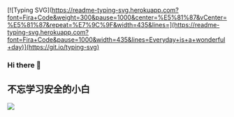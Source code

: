 [![Typing SVG](https://readme-typing-svg.herokuapp.com?font=Fira+Code&weight=300&pause=1000&center=%E5%81%87&vCenter=%E5%81%87&repeat=%E7%9C%9F&width=435&lines=](https://readme-typing-svg.herokuapp.com?font=Fira+Code&pause=1000&width=435&lines=Everyday+is+a+wonderful+day)](https://git.io/typing-svg)
### Hi there 👋
## 不忘学习安全的小白

<img src="https://count.getloli.com/get/@:yilin1203?theme=gelbooru">
